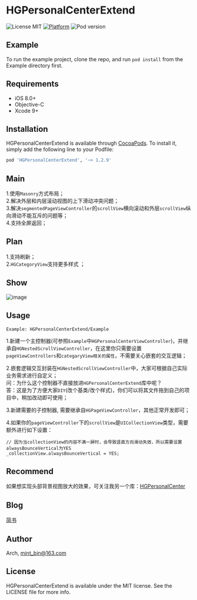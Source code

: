 # HGPersonalCenterExtend

![License MIT](https://img.shields.io/dub/l/vibe-d.svg) 
[![Platform](https://img.shields.io/cocoapods/p/HGPersonalCenterExtend.svg?style=flat)](http://cocoapods.org/pods/HGPersonalCenterExtend)
![Pod version](http://img.shields.io/cocoapods/v/HGPersonalCenterExtend.svg?style=flat)

## Example

To run the example project, clone the repo, and run `pod install` from the Example directory first.

## Requirements

- iOS 8.0+ 
- Objective-C
- Xcode 9+

## Installation

HGPersonalCenterExtend is available through [CocoaPods](https://cocoapods.org). To install
it, simply add the following line to your Podfile:

```ruby
pod 'HGPersonalCenterExtend', '~> 1.2.9'
```

## Main 
1.使用`Masonry`方式布局；  
2.解决外层和内层滚动视图的上下滑动冲突问题；  
3.解决`segmentedPageViewController`的`scrollView`横向滚动和外层`scrollView`纵向滑动不能互斥的问题等；   
4.支持全屏返回；  

## Plan
1.支持刷新；  
2.`HGCategoryView`支持更多样式 ；

## Show
![image](https://github.com/ArchLL/HGPersonalCenterExtend/blob/master/show.gif)  

## Usage
`Example: HGPersonalCenterExtend/Example`

1.新建一个主控制器(可参照`Example`中`HGPersonalCenterViewController`)，并继承自`HGNestedScrollViewController`，在这里你只需要设置`pageViewControllers`和`categaryView相关的属性`，不需要关心嵌套的交互逻辑；  

2.嵌套逻辑交互封装在`HGNestedScrollViewController`中，大家可根据自己实际业务需求进行自定义；   
  问：为什么这个控制器不直接放进`HGPersonalCenterExtend`库中呢？  
  答：这是为了方便大家`DIY`(改个基类/改个样式)，你们可以将其文件拖到自己的项目中，稍加改动即可使用；     

3.新建需要的子控制器, 需要继承自`HGPageViewController`，其他正常开发即可；      
   
4.如果你的`pageViewController`下的`scrollView`是`UICollectionView`类型，需要额外进行如下设置：  

```Objc
// 因为当collectionView的内容不满一屏时，会导致竖直方向滑动失效，所以需要设置alwaysBounceVertical为YES
_collectionView.alwaysBounceVertical = YES;
```

## Recommend

如果想实现头部背景视图放大的效果，可关注我另一个库：[HGPersonalCenter](https://github.com/ArchLL/HGPersonalCenter)  

## Blog
[简书](https://www.jianshu.com/p/8b87837d9e3a)

## Author

Arch, mint_bin@163.com

## License

HGPersonalCenterExtend is available under the MIT license. See the LICENSE file for more info.
